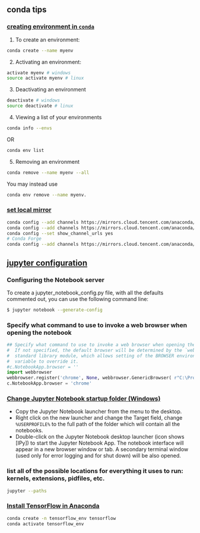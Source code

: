 ## conda tips
### [creating environment in `conda`](https://conda.io/docs/user-guide/tasks/manage-environments.html)
1. To create an environment:
```bash
conda create --name myenv
```
2. Activating an environment:
```bash
activate myenv # windows
source activate myenv # linux
```
3. Deactivating an environment
```bash
deactivate # windows
source deactivate # linux
```
4. Viewing a list of your environments
```bash
conda info --envs
```
OR
```bash
conda env list
```

5. Removing an environment

```bash
conda remove --name myenv --all
```
You may instead use 
```bash
conda env remove --name myenv.
```


### [set local mirror](https://mirrors.tuna.tsinghua.edu.cn/help/anaconda/)
```bash
conda config --add channels https://mirrors.cloud.tencent.com/anaconda/pkgs/free/
conda config --add channels https://mirrors.cloud.tencent.com/anaconda/pkgs/main/
conda config --set show_channel_urls yes
# Conda Forge
conda config --add channels https://mirrors.cloud.tencent.com/anaconda/cloud/conda-forge/

```

## [jupyter configuration](https://jupyter-notebook.readthedocs.io/en/stable/config_overview.html)
### Configuring the Notebook server
To create a jupyter_notebook_config.py file, with all the defaults commented out, you can use the following command line:
```sh
$ jupyter notebook --generate-config
```

### Specify what command to use to invoke a web browser when opening the notebook
```python
## Specify what command to use to invoke a web browser when opening the notebook.
#  If not specified, the default browser will be determined by the `webbrowser`
#  standard library module, which allows setting of the BROWSER environment
#  variable to override it.
#c.NotebookApp.browser = ''
import webbrowser
webbrowser.register('chrome', None, webbrowser.GenericBrowser( r"C:\Program Files (x86)\Google\Chrome\Application\chrome.exe"))
c.NotebookApp.browser = 'chrome'
```

### [Change Jupyter Notebook startup folder (Windows)](https://jupyter-notebook-beginner-guide.readthedocs.io/en/latest/execute.html#change-jupyter-notebook-startup-folder-windows)

- Copy the Jupyter Notebook launcher from the menu to the desktop.
- Right click on the new launcher and change the Target field, change `%USERPROFILE%` to the full path of the folder which will contain all the notebooks.
- Double-click on the Jupyter Notebook desktop launcher (icon shows [IPy]) to start the Jupyter Notebook App. The notebook interface will appear in a new browser window or tab. A secondary terminal window (used only for error logging and for shut down) will be also opened.


###  list all of the possible locations for everything it uses to run: kernels, extensions, pidfiles, etc.
```sh
jupyter --paths
```

### [Install TensorFlow in Anaconda](https://www.anaconda.com/tensorflow-in-anaconda/)
```bash
conda create -n tensorflow_env tensorflow
conda activate tensorflow_env
```
